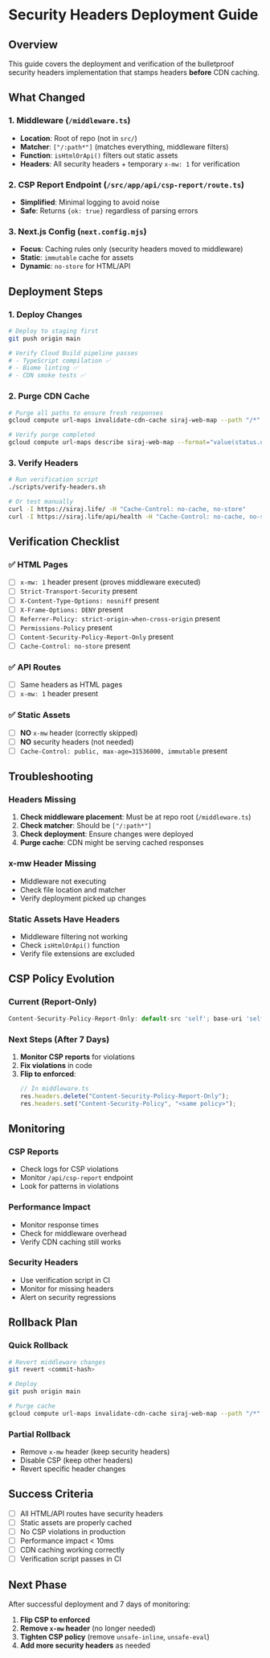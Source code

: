 # Security Headers Deployment Guide

## Overview

This guide covers the deployment and verification of the bulletproof security headers implementation that stamps headers **before** CDN caching.

## What Changed

### 1. **Middleware (`/middleware.ts`)**
- **Location**: Root of repo (not in `src/`)
- **Matcher**: `["/:path*"]` (matches everything, middleware filters)
- **Function**: `isHtmlOrApi()` filters out static assets
- **Headers**: All security headers + temporary `x-mw: 1` for verification

### 2. **CSP Report Endpoint (`/src/app/api/csp-report/route.ts`)**
- **Simplified**: Minimal logging to avoid noise
- **Safe**: Returns `{ok: true}` regardless of parsing errors

### 3. **Next.js Config (`next.config.mjs`)**
- **Focus**: Caching rules only (security headers moved to middleware)
- **Static**: `immutable` cache for assets
- **Dynamic**: `no-store` for HTML/API

## Deployment Steps

### 1. **Deploy Changes**
```bash
# Deploy to staging first
git push origin main

# Verify Cloud Build pipeline passes
# - TypeScript compilation ✅
# - Biome linting ✅
# - CDN smoke tests ✅
```

### 2. **Purge CDN Cache**
```bash
# Purge all paths to ensure fresh responses
gcloud compute url-maps invalidate-cdn-cache siraj-web-map --path "/*" --async

# Verify purge completed
gcloud compute url-maps describe siraj-web-map --format="value(status.urlMap.status)"
```

### 3. **Verify Headers**
```bash
# Run verification script
./scripts/verify-headers.sh

# Or test manually
curl -I https://siraj.life/ -H "Cache-Control: no-cache, no-store"
curl -I https://siraj.life/api/health -H "Cache-Control: no-cache, no-store"
```

## Verification Checklist

### ✅ **HTML Pages**
- [ ] `x-mw: 1` header present (proves middleware executed)
- [ ] `Strict-Transport-Security` present
- [ ] `X-Content-Type-Options: nosniff` present
- [ ] `X-Frame-Options: DENY` present
- [ ] `Referrer-Policy: strict-origin-when-cross-origin` present
- [ ] `Permissions-Policy` present
- [ ] `Content-Security-Policy-Report-Only` present
- [ ] `Cache-Control: no-store` present

### ✅ **API Routes**
- [ ] Same headers as HTML pages
- [ ] `x-mw: 1` header present

### ✅ **Static Assets**
- [ ] **NO** `x-mw` header (correctly skipped)
- [ ] **NO** security headers (not needed)
- [ ] `Cache-Control: public, max-age=31536000, immutable` present

## Troubleshooting

### **Headers Missing**
1. **Check middleware placement**: Must be at repo root (`/middleware.ts`)
2. **Check matcher**: Should be `["/:path*"]`
3. **Check deployment**: Ensure changes were deployed
4. **Purge cache**: CDN might be serving cached responses

### **x-mw Header Missing**
- Middleware not executing
- Check file location and matcher
- Verify deployment picked up changes

### **Static Assets Have Headers**
- Middleware filtering not working
- Check `isHtmlOrApi()` function
- Verify file extensions are excluded

## CSP Policy Evolution

### **Current (Report-Only)**
```javascript
Content-Security-Policy-Report-Only: default-src 'self'; base-uri 'self'; object-src 'none'; frame-ancestors 'none'; img-src 'self' data: https:; font-src 'self' https: data:; style-src 'self' 'unsafe-inline' https:; script-src 'self' 'unsafe-inline' 'unsafe-eval' https:; connect-src 'self' https:; report-uri /api/csp-report;
```

### **Next Steps (After 7 Days)**
1. **Monitor CSP reports** for violations
2. **Fix violations** in code
3. **Flip to enforced**:
   ```javascript
   // In middleware.ts
   res.headers.delete("Content-Security-Policy-Report-Only");
   res.headers.set("Content-Security-Policy", "<same policy>");
   ```

## Monitoring

### **CSP Reports**
- Check logs for CSP violations
- Monitor `/api/csp-report` endpoint
- Look for patterns in violations

### **Performance Impact**
- Monitor response times
- Check for middleware overhead
- Verify CDN caching still works

### **Security Headers**
- Use verification script in CI
- Monitor for missing headers
- Alert on security regressions

## Rollback Plan

### **Quick Rollback**
```bash
# Revert middleware changes
git revert <commit-hash>

# Deploy
git push origin main

# Purge cache
gcloud compute url-maps invalidate-cdn-cache siraj-web-map --path "/*" --async
```

### **Partial Rollback**
- Remove `x-mw` header (keep security headers)
- Disable CSP (keep other headers)
- Revert specific header changes

## Success Criteria

- [ ] All HTML/API routes have security headers
- [ ] Static assets are properly cached
- [ ] No CSP violations in production
- [ ] Performance impact < 10ms
- [ ] CDN caching working correctly
- [ ] Verification script passes in CI

## Next Phase

After successful deployment and 7 days of monitoring:

1. **Flip CSP to enforced**
2. **Remove `x-mw` header** (no longer needed)
3. **Tighten CSP policy** (remove `unsafe-inline`, `unsafe-eval`)
4. **Add more security headers** as needed
